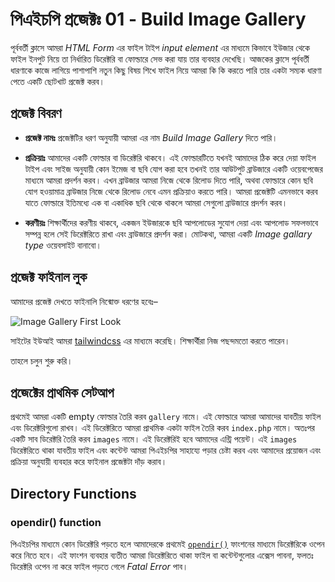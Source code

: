 # পিএইচপি প্রজেক্টঃ 01 - Build Image Gallery

পূর্ববর্তী ক্লাসে আমরা _HTML Form_ এর ফাইল টাইপ _input element_ এর মাধ্যমে কিভাবে ইউজার থেকে ফাইল ইনপুট নিয়ে তা নির্ধারিত ডিরেক্টরি বা ফোল্ডারে সেভ করা যায় তার ব্যবহার দেখেছি। আজকের ক্লাসে পূর্ববর্তী ধারণাকে কাজে লাগিয়ে পাশাপাশি নতুন কিছু বিষয় শিখে ফাইল নিয়ে আমরা কি কি করতে পারি তার একটা সম্যক ধারণা পেতে একটি ছোটখাট প্রজেক্ট করব।

## প্রজেক্ট বিবরণ

- **প্রজেক্ট নামঃ** প্রজেক্টটির ধরণ অনুযায়ী আমরা এর নাম _Build Image Gallery_ দিতে পারি।

- **প্রক্রিয়াঃ** আমাদের একটি ফোল্ডার বা ডিরেক্টরি থাকবে। এই ফোল্ডারটিতে যখনই আমাদের ঠিক করে দেয়া ফাইল টাইপ এবং সাইজ অনুযায়ী কোন ইমেজ বা ছবি যোগ করা হবে তখনই তার আউটপুট ব্রাউজারে একটি ওয়েবপেজের মাধ্যমে আমরা প্রদর্শন করব। এখন ব্রাউজার আমরা নিজে থেকে রিলোড দিতে পারি, অথবা ফোল্ডারে কোন ছবি যোগ হওয়ামাত্র ব্রাউজার নিজে থেকে রিলোড নেবে এমন প্রক্রিয়াও করতে পারি। আমরা প্রজেক্টটি এমনভাবে করব যাতে ফোল্ডারে ইতিমধ্যে এক বা একাধিক ছবি থেকে থাকলে আমরা সেগুলো ব্রাউজারে প্রদর্শন করব।

- **করণীয়ঃ** শিক্ষার্থীদের করণীয় থাকবে, একজন ইউজারকে ছবি আপলোডের সুযোগ দেয়া এবং আপলোড সফলভাবে সম্পন্ন হলে সেই ডিরেক্টরিতে রাখা এবং ব্রাউজারে প্রদর্শন করা। মোটকথা, আমরা একটি _Image gallary type_ ওয়েবসাইট বানাবো।

## প্রজেক্ট ফাইনাল লুক

আমাদের প্রজেক্ট দেখতে ফাইনালি নিন্মোক্ত ধরণের হবেঃ–

![Image Gallery First Look](/public/image-gallery-first-look.png "Image Gallery First Look")

সাইটের ইউআই আমরা [tailwindcss](https://tailwindcss.com/docs/installation) এর মাধ্যমে করেছি। শিক্ষার্থীরা নিজ পছন্দমতো করতে পারেন।

তাহলে চলুন শুরু করি।

## প্রজেক্টের প্রাথমিক সেটআপ

প্রথমেই আমরা একটি empty ফোল্ডার তৈরি করব `gallery` নামে। এই ফোল্ডারে আমরা আমাদের যাবতীয় ফাইল এবং ডিরেক্টরিগুলো রাখব। এই ডিরেক্টরিতে আমরা প্রাথমিক একটা ফাইল তৈরি করব `index.php` নামে। অতঃপর একটি সাব ডিরেক্টরি তৈরি করব `images` নামে। এই ডিরেক্টরিই হবে আমাদের এন্ট্রি পয়েন্ট। এই `images` ডিরেক্টরিতে থাকা যাবতীয় ফাইল এবং কন্টেন্ট আমরা পিএইচপির সাহায্যে পড়ার চেষ্টা করব এবং আমাদের প্রয়োজন এবং প্রক্রিয়া অনুযায়ী ব্যবহার করে ফাইনাল প্রজেক্টটা দাঁড় করাব।

## Directory Functions

### opendir() function

পিএইচপির মাধ্যমে কোন ডিরেক্টরি পড়তে হলে আমাদেরকে প্রথমেই [`opendir()`](https://www.php.net/manual/en/function.opendir.php) ফাংশনের মাধ্যমে ডিরেক্টরিকে ওপেন করে নিতে হবে। এই ফাংশন ব্যবহার ব্যতীত আমরা ডিরেক্টরিতে থাকা ফাইল বা কন্টেন্টগুলোর এক্সেস পাবনা, ফলতঃ ডিরেক্টরি ওপেন না করে ফাইল পড়তে গেলে _Fatal Error_ পাব।
